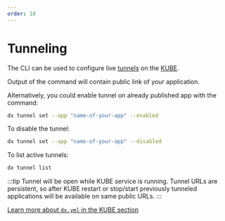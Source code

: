 ```yaml
---
order: 10
---
```


# Tunneling

The CLI can be used to configure live [tunnels](../kube/tunneling) on the [KUBE](../kube/).


Output of the command will contain public link of your application.

Alternatively, you could enable tunnel on already published app with the command:

```bash
dx tunnel set --app "name-of-your-app" --enabled
```

To disable the tunnel:

```bash
dx tunnel set --app "name-of-your-app" --disabled
```

To list active tunnels:

```bash
dx tunnel list
```

:::tip
Tunnel will be open while KUBE service is running. Tunnel URLs are persistent, so after KUBE restart or stop/start previously tunneled applications will be available on same public URLs.
:::

[Learn more about `dx.yml` in the KUBE section](../kube/dx-yml-file)
